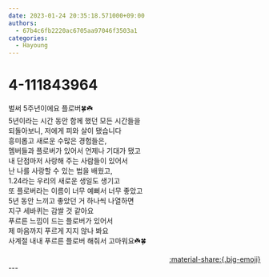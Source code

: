 ```yaml
---
date: 2023-01-24 20:35:18.571000+09:00
authors:
  - 67b4c6fb2220ac6705aa97046f3503a1
categories:
  - Hayoung
---
```


# 4-111843964

<div class="post-container" markdown="1">
<div class="content-container md-sidebar__scrollwrap" markdown="1">

벌써 5주년이에요 플로버🍀☘️<br>5년이라는 시간 동안 함께 했던 모든 시간들을<br>되돌아보니, 저에게 피와 살이 됐습니다<br>흥미롭고 새로운 수많은 경험들은,<br>멤버들과 플로버가 있어서 언제나 기대가 됐고<br>내 단점마저 사랑해 주는 사람들이 있어서<br>난 나를 사랑할 수 있는 법을 배웠고,<br>1.24라는 우리의 새로운 생일도 생기고<br>또 플로버라는 이름이 너무 예뻐서 너무 좋았고<br>5년 동안 느끼고 좋았던 거 하나씩 나열하면<br>지구 세바퀴는 감쌀 것 같아요<br>푸르른 느낌이 드는 플로버가 있어서<br>제 마음까지 푸르게 지지 않나 봐요<br>사계절 내내 푸르른 플로버 해줘서 고마워요☘️🍀

</div>
</div>

<div style="text-align: right;" markdown="1">
<a href="https://weverse.io/fromis9/artist/4-111843964" style="text-align: right;">:material-share:{.big-emoji}</a>
</div>
---
